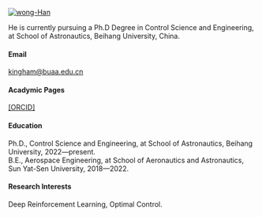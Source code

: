 

[![wong-Han](https://img.shields.io/badge/wong_han-github-blue?logo=github)](https://github.com/wong-han)

He is currently pursuing a Ph.D Degree in Control Science and Engineering, at School of Astronautics, Beihang University, China.

#### Email
kingham@buaa.edu.cn

#### Acadymic Pages
[[ORCID]](https://orcid.org/0009-0008-4257-2783)

#### Education
Ph.D.,  Control Science and Engineering, at School of Astronautics, Beihang University, 2022—present.\
B.E., Aerospace Engineering, at School of Aeronautics and Astronautics, Sun Yat-Sen University, 2018—2022.

#### Research Interests
Deep Reinforcement Learning, Optimal Control.

